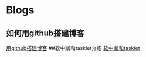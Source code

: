 # Blogs
## 如何用github搭建博客
[用github搭建博客](./Blog/如何用GitHub搭建自己的博客.html)
##软中断和tasklet介绍
[软中断和tasklet](./Blog/软中断与tasklet.html)

